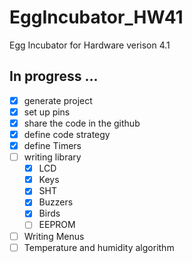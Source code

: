 # EggIncubator_HW41
Egg Incubator for Hardware verison 4.1
## In progress ...
- [x] generate project
- [x] set up pins
- [x] share the code in the github
- [x] define code strategy
- [x] define Timers
- [ ] writing library
  - [x] LCD
  - [x] Keys
  - [x] SHT
  - [x] Buzzers
  - [x] Birds
  - [ ] EEPROM
- [ ] Writing Menus
- [ ] Temperature and humidity algorithm
